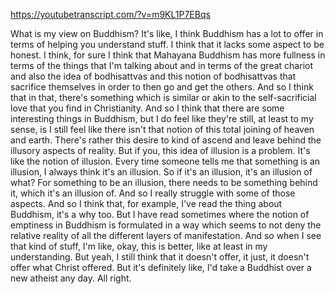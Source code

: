 https://youtubetranscript.com/?v=m9KL1P7EBqs

 What is my view on Buddhism? It's like, I think Buddhism has a lot to offer in terms of helping you understand stuff. I think that it lacks some aspect to be honest. I think, for sure I think that Mahayana Buddhism has more fullness in terms of the things that I'm talking about and in terms of the great chariot and also the idea of bodhisattvas and this notion of bodhisattvas that sacrifice themselves in order to then go and get the others. And so I think that in that, there's something which is similar or akin to the self-sacrificial love that you find in Christianity. And so I think that there are some interesting things in Buddhism, but I do feel like they're still, at least to my sense, is I still feel like there isn't that notion of this total joining of heaven and earth. There's rather this desire to kind of ascend and leave behind the illusory aspects of reality. But if you, this idea of illusion is a problem. It's like the notion of illusion. Every time someone tells me that something is an illusion, I always think it's an illusion. So if it's an illusion, it's an illusion of what? For something to be an illusion, there needs to be something behind it, which it's an illusion of. And so I really struggle with some of those aspects. And so I think that, for example, I've read the thing about Buddhism, it's a why too. But I have read sometimes where the notion of emptiness in Buddhism is formulated in a way which seems to not deny the relative reality of all the different layers of manifestation. And so when I see that kind of stuff, I'm like, okay, this is better, like at least in my understanding. But yeah, I still think that it doesn't offer, it just, it doesn't offer what Christ offered. But it's definitely like, I'd take a Buddhist over a new atheist any day. All right.
